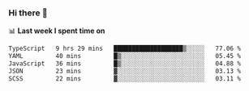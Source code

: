 ### Hi there 👋

<!--
**DBvc/DBvc** is a ✨ _special_ ✨ repository because its `README.md` (this file) appears on your GitHub profile.

Here are some ideas to get you started:

- 🔭 I’m currently working on ...
- 🌱 I’m currently learning ...
- 👯 I’m looking to collaborate on ...
- 🤔 I’m looking for help with ...
- 💬 Ask me about ...
- 📫 How to reach me: ...
- 😄 Pronouns: ...
- ⚡ Fun fact: ...
-->

📊 **Last week I spent time on**
<!--START_SECTION:waka-->

```txt
TypeScript   9 hrs 29 mins   ███████████████████▒░░░░░   77.06 %
YAML         40 mins         █▒░░░░░░░░░░░░░░░░░░░░░░░   05.45 %
JavaScript   36 mins         █▒░░░░░░░░░░░░░░░░░░░░░░░   04.88 %
JSON         23 mins         ▓░░░░░░░░░░░░░░░░░░░░░░░░   03.13 %
SCSS         22 mins         ▓░░░░░░░░░░░░░░░░░░░░░░░░   03.11 %
```

<!--END_SECTION:waka-->
